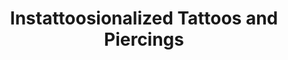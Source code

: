 ---
title: "Instattoosionalized Tattoos and Piercings"
url: /northampton/instattoosionalized-tattoos-and-piercings/
shop: tattoo
---